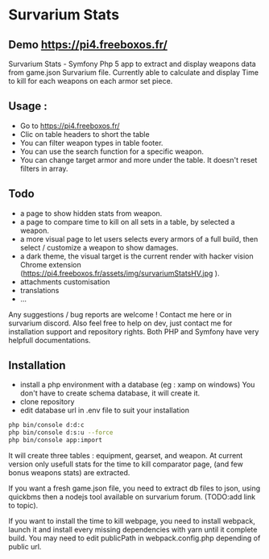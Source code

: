 # Survarium Stats
## Demo https://pi4.freeboxos.fr/ 

Survarium Stats - Symfony Php 5 app to extract and display weapons data from game.json Survarium file. 
Currently able to calculate and display Time to kill for each weapons on each armor set piece.

## Usage : 
- Go to https://pi4.freeboxos.fr/
- Clic on table headers to short the table
- You can filter weapon types in table footer.
- You can use the search function for a specific weapon.
- You can change target armor and more under the table. It doesn't reset filters in array. 

## Todo
- a page to show hidden stats from weapon. 
- a page to compare time to kill on all sets in a table, by selected a weapon. 
- a more visual page to let users selects every armors of a full build, then select / customize a weapon to show damages.
- a dark theme, the visual target is the current render with hacker vision Chrome extension  (https://pi4.freeboxos.fr/assets/img/survariumStatsHV.jpg ).
- attachments customisation
- translations
- ...

Any suggestions / bug reports are welcome ! Contact me here or in survarium discord.
Also feel free to help on dev, just contact me for installation support and repository rights. Both PHP and Symfony have very helpfull documentations. 

## Installation
- install a php environment with a database (eg : xamp on windows) You don't have to create schema database, it will create it.
- clone repository
- edit database url in .env file to suit your installation
```bash
php bin/console d:d:c
php bin/console d:s:u --force
php bin/console app:import
```
It will create three tables : equipment, gearset, and weapon. At current version only usefull stats for the time to kill comparator page, (and few bonus weapons stats) are extracted. 

If you want a fresh game.json file, you need to extract db files to json, using quickbms then a nodejs tool available on survarium forum. (TODO:add link to topic).

If you want to install the time to kill webpage, you need to install webpack, launch it and install every missing dependencies with yarn until it complete build. You may need to edit publicPath in webpack.config.php depending of public url. 

